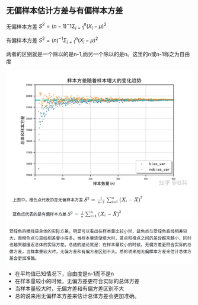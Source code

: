 

## 无偏样本估计方差与有偏样本方差

无偏样本方差 $S^2=(n-1)^-1\Sigma_{i=1}^n(X_i-\mu)^2$

有偏样本方差 $S^2=(n)^{-1}\Sigma_{i=1}^n(X_i-\mu)^2$

两者的区别就是一个除以的是n-1,而另一个除以的是n。这里的n或n-1称之为自由度

![](./img/biased_unbiased_estimates_variance/img1.png)

![](./img/biased_unbiased_estimates_variance/img2.png)

- 在平均值已知情况下，自由度是n-1而不是n
- 在样本量较小的时候，无偏方差更符合实际的总体方差
- 当样本量较大时，无偏方差和有偏方差区别不大
- 总的说来用无偏样本方差来估计总体方差会更加准确。
